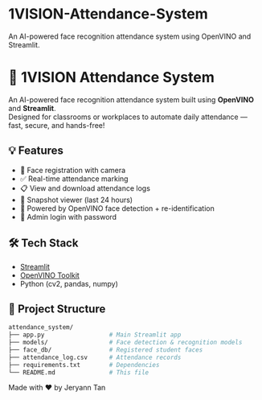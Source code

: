 # 1VISION-Attendance-System
An AI-powered face recognition attendance system using OpenVINO and Streamlit.

# 📸 1VISION Attendance System

An AI-powered face recognition attendance system built using **OpenVINO** and **Streamlit**.  
Designed for classrooms or workplaces to automate daily attendance — fast, secure, and hands-free!

## 💡 Features

- 👤 Face registration with camera
- ✅ Real-time attendance marking
- 📋 View and download attendance logs
- 📸 Snapshot viewer (last 24 hours)
- 🧠 Powered by OpenVINO face detection + re-identification
- 🔐 Admin login with password

## 🛠️ Tech Stack

- [Streamlit](https://streamlit.io/)
- [OpenVINO Toolkit](https://docs.openvino.ai/)
- Python (cv2, pandas, numpy)

## 📁 Project Structure

```bash
attendance_system/
├── app.py                  # Main Streamlit app
├── models/                 # Face detection & recognition models
├── face_db/                # Registered student faces
├── attendance_log.csv      # Attendance records
├── requirements.txt        # Dependencies
└── README.md               # This file
```

Made with ❤️ by Jeryann Tan
